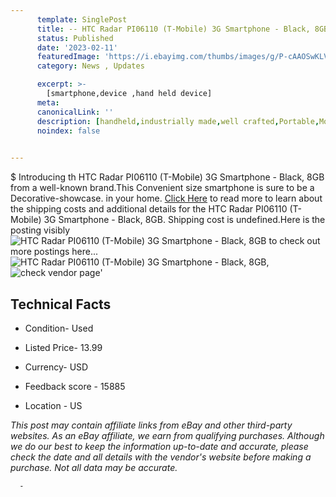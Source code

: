 ```yaml
---
      template: SinglePost
      title: -- HTC Radar PI06110 (T-Mobile) 3G Smartphone - Black, 8GB
      status: Published
      date: '2023-02-11'
      featuredImage: 'https://i.ebayimg.com/thumbs/images/g/P-cAAOSwKLVi6VVG/s-l225.jpg'
      category: News , Updates

      excerpt: >-
        [smartphone,device ,hand held device]
      meta:
      canonicalLink: ''
      description: [handheld,industrially made,well crafted,Portable,Mobile,Compact,Convenient,Lightweight,Maneuverable,Man-portable,Miniature,Carriable,Hand-held,Light,Holdable,Transportable,Mobile device,Pocket-sized,On-the-go,Wireless,Cordless,Compact size,Convenient size, smartphone,device ,hand held device]
      noindex: false
      

---
```

$
      Introducing th HTC Radar PI06110 (T-Mobile) 3G Smartphone - Black, 8GB from a well-known brand.This Convenient size smartphone is sure to be a Decorative-showcase. in your home. [Click Here](https://www.ebay.com/itm/144655389659?hash=item21ae2213db%3Ag%3AP-cAAOSwKLVi6VVG&mkevt=1&mkcid=1&mkrid=711-53200-19255-0&campid=%253CePNCampaignId%253E&customid=%253CreferenceId%253E&toolid=10049) to read more to learn about the shipping costs and additional details for the HTC Radar PI06110 (T-Mobile) 3G Smartphone - Black, 8GB. Shipping cost is undefined.Here is the posting visibly ![HTC Radar PI06110 (T-Mobile) 3G Smartphone - Black, 8GB](https://i.ebayimg.com/thumbs/images/g/P-cAAOSwKLVi6VVG/s-l225.jpg) to check out more postings here... ![HTC Radar PI06110 (T-Mobile) 3G Smartphone - Black, 8GB](https://i.ebayimg.com/images/g/P-cAAOSwKLVi6VVG/s-l1600.jpg), ![check vendor page](https://origin-galleryplus.ebayimg.com/ws/web/144655389659_2_0_1/225x225.jpg,https://origin-galleryplus.ebayimg.com/ws/web/144655389659_3_0_1/225x225.jpg,https://origin-galleryplus.ebayimg.com/ws/web/144655389659_4_0_1/225x225.jpg)'

      

 ## Technical Facts 



     
      

 - Condition- Used 


      

 - Listed Price- 13.99 


      

 - Currency- USD 


      

 - Feedback score - 15885 


      

 - Location - US 


      
      

 *_This post may contain affiliate links from eBay and other third-party websites. As an eBay affiliate, we earn from qualifying purchases. Although we do our best to keep the information up-to-date and accurate, please check the date and all details with the vendor's website before making a purchase. Not all data may be accurate._*




      -
